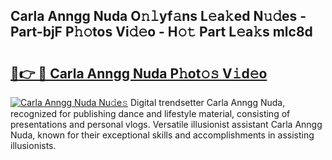 ## Carla Anngg Nuda O𝚗𝚕yf𝚊ns L𝚎a𝚔ed N𝚞𝚍es - Part-bjF P𝚑𝚘tos Vi𝚍𝚎o - H𝚘𝚝 Part L𝚎a𝚔s mlc8d

# <h2><a href="http://kf4fa8.oniu.top/?m=Carla+Anngg+Nuda">🔗👉 🔴 Carla Anngg Nuda P𝚑ot𝚘𝚜 V𝚒d𝚎o</a></h2>

[![Carla Anngg Nuda Nu𝚍e𝚜](https://i.imgur.com/0qMVB7G.gif)](http://kf4fa8.oniu.top/?m=Carla+Anngg+Nuda)
Digital trendsetter Carla Anngg Nuda, recognized for publishing dance and lifestyle material, consisting of presentations and personal vlogs. Versatile illusionist assistant Carla Anngg Nuda, known for their exceptional skills and accomplishments in assisting illusionists.  
